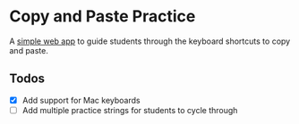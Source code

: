 # Copy and Paste Practice

A [simple web app](https://copypaste.techlit.tools) to guide students through the keyboard shortcuts to copy and paste.

## Todos
- [x] Add support for Mac keyboards
- [ ] Add multiple practice strings for students to cycle through